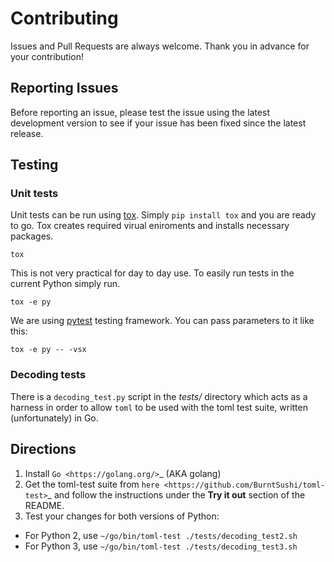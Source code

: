 # Contributing

Issues and Pull Requests are always welcome. Thank you in advance for
your contribution!

## Reporting Issues

Before reporting an issue, please test the issue using the latest
development version to see if your issue has been fixed since the
latest release.

## Testing

### Unit tests
Unit tests can be run using [tox](https://tox.readthedocs.io/en/latest/).
Simply `pip install tox` and you are ready to go. Tox creates required
virual eniroments and installs necessary packages.

    tox

This is not very practical for day to day use. To easily run tests
in the current Python simply run.

    tox -e py

We are using [pytest](https://docs.pytest.org/en/latest/) testing framework.
You can pass parameters to it like this:

    tox -e py -- -vsx


### Decoding tests
There is a ``decoding_test.py`` script in the *tests/* directory
which acts as a harness in order to allow ``toml`` to be used with
the toml test suite, written (unfortunately) in Go.

## Directions

1. Install `Go <https://golang.org/>`_ (AKA golang)
2. Get the toml-test suite from `here <https://github.com/BurntSushi/toml-test>`_
   and follow the instructions under the **Try it out** section of the README.
3. Test your changes for both versions of Python:

  * For Python 2, use ``~/go/bin/toml-test ./tests/decoding_test2.sh``
  * For Python 3, use ``~/go/bin/toml-test ./tests/decoding_test3.sh``
